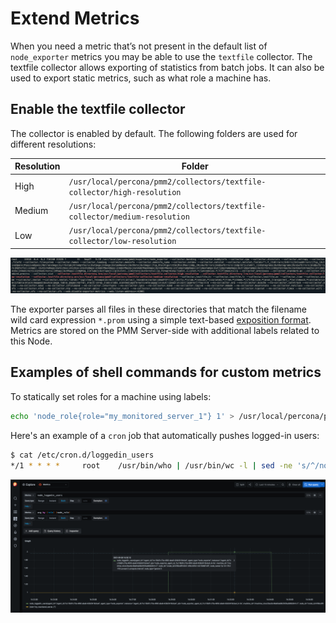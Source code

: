 # Extend Metrics

When you need a metric that’s not present in the default list of `node_exporter` metrics you may be able to use the `textfile` collector.
The textfile collector allows exporting of statistics from batch jobs. It can also be used to export static metrics, such as what role a machine has.

## Enable the textfile collector

The collector is enabled by default. The following folders are used for different resolutions:

| Resolution | Folder                                                                    |
|------------|---------------------------------------------------------------------------|
|  High      | `/usr/local/percona/pmm2/collectors/textfile-collector/high-resolution`   |
|  Medium    | `/usr/local/percona/pmm2/collectors/textfile-collector/medium-resolution` |
|  Low       | `/usr/local/percona/pmm2/collectors/textfile-collector/low-resolution`    |

![!image](../_images/node-exporter.textfile-collector.1.png)

The exporter parses all files in these directories that match the filename wild card expression `*.prom` using a simple text-based [exposition format](https://prometheus.io/docs/instrumenting/exposition_formats/#text-based-format).
Metrics are stored on the PMM Server-side with additional labels related to this Node.

## Examples of shell commands for custom metrics

To statically set roles for a machine using labels:

```sh
echo 'node_role{role="my_monitored_server_1"} 1' > /usr/local/percona/pmm2/collectors/textfile-collector/low-resolution/node_role.prom
```

Here's an example of a `cron` job that automatically pushes logged-in users:

```sh
$ cat /etc/cron.d/loggedin_users
*/1 * * * *     root    /usr/bin/who | /usr/bin/wc -l | sed -ne 's/^/node_loggedin_users /p' > /usr/local/percona/pmm2/collectors/textfile-collector/high-resolution/node_users.prom
```

![!image](../_images/node-exporter.textfile-collector.2.png)

